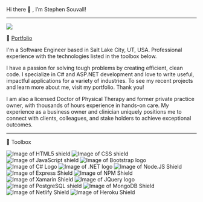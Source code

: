 Hi there 👋 , I’m Stephen Souvall!

---

[![](https://img.shields.io/badge/Twitter-1DA1F2?style=for-the-badge&logo=twitter&logoColor=white)](https://twitter.com/SouvallStephen)

:file_folder: [Portfolio](https://www.stephensouvall.com)

I'm a Software Engineer based in Salt Lake City, UT, USA. Professional experience with the technologies listed in the toolbox below.

I have a passion for solving tough problems by creating efficient, clean code. I specialize in C# and ASP.NET development and love to write useful, impactful applications for a variety of industries. To see my recent projects and learn more about me, visit my portfolio. Thank you!

I am also a licensed Doctor of Physical Therapy and former private practice owner, with thousands of hours experience in hands-on care. My experience as a business owner and clinician uniquely positions me to connect with clients, colleagues, and stake holders to achieve exceptional outcomes.

---
:toolbox: Toolbox

![Image of HTML5 shield](https://img.shields.io/badge/HTML5-E34F26?style=for-the-badge&logo=html5&logoColor=white) ![Image of CSS shield](https://img.shields.io/badge/CSS3-1572B6?style=for-the-badge&logo=css3&logoColor=white
) ![Image of JavaScript shield](https://img.shields.io/badge/JavaScript-F7DF1E?style=for-the-badge&logo=javascript&logoColor=black) ![Image of Bootstrap logo](https://img.shields.io/badge/Bootstrap-563D7C?style=for-the-badge&logo=bootstrap&logoColor=white) ![Image of C# Logo](https://img.shields.io/badge/C%23-239120?style=for-the-badge&logo=c-sharp&logoColor=white) ![Image of .NET logo](https://img.shields.io/badge/.NET-5C2D91?style=for-the-badge&logo=.net&logoColor=white) ![Image of Node.JS Shield](https://img.shields.io/badge/Node.js-43853D?style=for-the-badge&logo=node.js&logoColor=white
) ![Image of Express Shield](https://img.shields.io/badge/Express.js-000000?style=for-the-badge&logo=express&logoColor=white
) ![Image of NPM Shield](https://img.shields.io/badge/npm-CB3837?style=for-the-badge&logo=npm&logoColor=white
) ![Image of Xamarin Shield](https://img.shields.io/badge/Xamarin-3498DB?style=for-the-badge&logo=xamarin&logoColor=white
) ![Image of JQuery logo](https://img.shields.io/badge/jQuery-0769AD?style=for-the-badge&logo=jquery&logoColor=white
) ![Image of PostgreSQL shield](https://img.shields.io/badge/PostgreSQL-316192?style=for-the-badge&logo=postgresql&logoColor=white
) ![Image of MongoDB Shield](https://img.shields.io/badge/MongoDB-4EA94B?style=for-the-badge&logo=mongodb&logoColor=white
) ![Image of Netlify Shield](https://img.shields.io/badge/Netlify-00C7B7?style=for-the-badge&logo=netlify&logoColor=white
) ![Image of Heroku Shield](https://img.shields.io/badge/Heroku-430098?style=for-the-badge&logo=heroku&logoColor=white)



<!---
ssouvall/ssouvall is a ✨ special ✨ repository because its `README.md` (this file) appears on your GitHub profile.
You can click the Preview link to take a look at your changes.
--->
